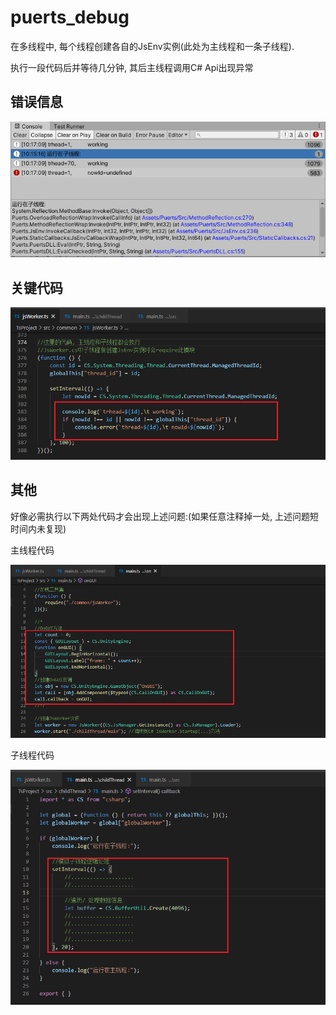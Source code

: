 # puerts_debug

在多线程中, 每个线程创建各自的JsEnv实例(此处为主线程和一条子线程).

执行一段代码后并等待几分钟, 其后主线程调用C# Api出现异常

## 错误信息
![error](./pic/error.png)


## 关键代码
![code](./pic/code.png)

## 其他
好像必需执行以下两处代码才会出现上述问题:(如果任意注释掉一处, 上述问题短时间内未复现)

主线程代码

![code](./pic/code_1.png)

子线程代码

![code](./pic/code_2.png)

